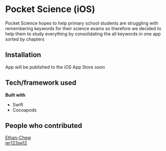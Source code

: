 # Pocket Science (iOS)

Pocket Science hopes to help primary school students are struggling with remembering keywords for their science exams so therefore we decided to help them to study everything by consolidating the all keywords in one app sorted by chapters


## Installation
App will be published to the iOS App Store <i>soon</i>

## Tech/framework used
<b>Built with</b>
- Swift
- Cocoapods

## People who contributed
[Ethan-Chew](https://github.com/Ethan-Chew)  
[jer123se12](https://github.com/jer123se12)
